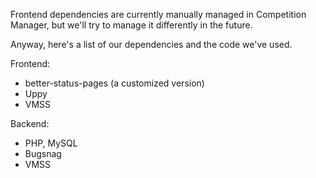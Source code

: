 Frontend dependencies are currently manually managed in Competition Manager, but we'll try to manage it differently in the future.

Anyway, here's a list of our dependencies and the code we've used.

Frontend:
* better-status-pages (a customized version)
* Uppy
* VMSS

Backend:
* PHP, MySQL
* Bugsnag
* VMSS
